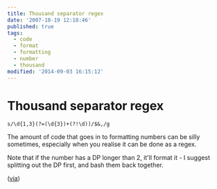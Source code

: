 ```yaml
---
title: Thousand separator regex
date: '2007-10-19 12:18:46'
published: true
tags:
  - code
  - format
  - formatting
  - number
  - thousand
modified: '2014-09-03 16:15:12'
---
```

# Thousand separator regex

    s/\d{1,3}(?=(\d{3})+(?!\d))/$&,/g

The amount of code that goes in to formatting numbers can be silly sometimes, especially when you realise it can be done as a regex.

Note that if the number has a DP longer than 2, it'll format it - I suggest splitting out the DP first, and bash them back together.

([via](http://macromates.com/blog/2007/recursion-in-regular-expressions))
